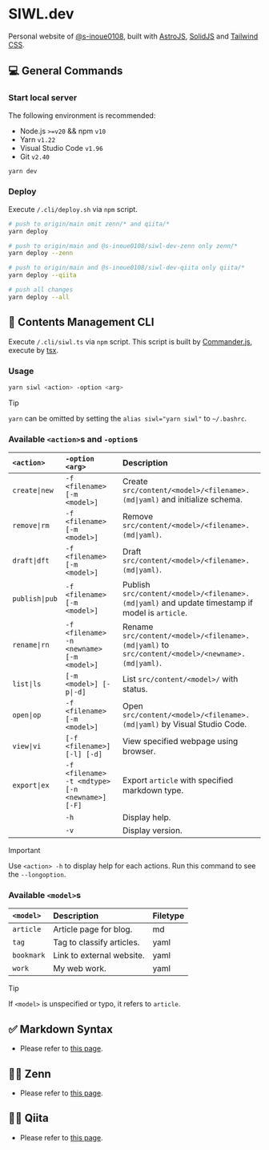 # SIWL.dev

Personal website of [@s-inoue0108](https://github.com/s-inoue0108), built with [AstroJS](https://astro.build/), [SolidJS](https://solidjs.com) and [Tailwind CSS](https://tailwindcss.com).

## 💻 General Commands

### Start local server

The following environment is recommended:

- Node.js `>=v20` && npm `v10`
- Yarn `v1.22`
- Visual Studio Code `v1.96`
- Git `v2.40`

```bash
yarn dev
```

### Deploy

Execute `/.cli/deploy.sh` via `npm` script.

```bash
# push to origin/main omit zenn/* and qiita/*
yarn deploy

# push to origin/main and @s-inoue0108/siwl-dev-zenn only zenn/*
yarn deploy --zenn

# push to origin/main and @s-inoue0108/siwl-dev-qiita only qiita/*
yarn deploy --qiita

# push all changes
yarn deploy --all
```

## 📂 Contents Management CLI

Execute `/.cli/siwl.ts` via `npm` script. This script is built by [Commander.js](https://github.com/tj/commander.js), execute by [tsx](https://github.com/privatenumber/tsx).

### Usage

```bash
yarn siwl <action> -option <arg>
```

> [!TIP]
> `yarn` can be omitted by setting the `alias siwl="yarn siwl"` to `~/.bashrc`.

### Available `<action>`s and `-option`s

| `<action>`     | `-option <arg>`                                 | Description                                                                                       |
| :------------- | :---------------------------------------------- | :------------------------------------------------------------------------------------------------ |
| `create\|new`  | `-f <filename> [-m <model>]`                    | Create `src/content/<model>/<filename>.(md\|yaml)` and initialize schema.                         |
| `remove\|rm`   | `-f <filename> [-m <model>]`                    | Remove `src/content/<model>/<filename>.(md\|yaml)`.                                               |
| `draft\|dft`   | `-f <filename> [-m <model>]`                    | Draft `src/content/<model>/<filename>.(md\|yaml)`.                                                |
| `publish\|pub` | `-f <filename> [-m <model>]`                    | Publish `src/content/<model>/<filename>.(md\|yaml)` and update timestamp if model is `article`.   |
| `rename\|rn`   | `-f <filename> -n <newname> [-m <model>]`       | Rename `src/content/<model>/<filename>.(md\|yaml)` to `src/content/<model>/<newname>.(md\|yaml)`. |
| `list\|ls`     | `[-m <model>] [-p\|-d]`                         | List `src/content/<model>/` with status.                                                          |
| `open\|op`     | `-f <filename> [-m <model>]`                    | Open `src/content/<model>/<filename>.(md\|yaml)` by Visual Studio Code.                           |
| `view\|vi`     | `[-f <filename>] [-l] [-d]`                     | View specified webpage using browser.                                                             |
| `export\|ex`   | `-f <filename> -t <mdtype> [-n <newname>] [-F]` | Export `article` with specified markdown type.                                                    |
|                | `-h`                                            | Display help.                                                                                     |
|                | `-v`                                            | Display version.                                                                                  |

> [!IMPORTANT]
> Use `<action> -h` to display help for each actions. Run this command to see the `--longoption`.

### Available `<model>`s

| `<model>`  | Description               | Filetype |
| :--------- | :------------------------ | :------- |
| `article`  | Article page for blog.    | md       |
| `tag`      | Tag to classify articles. | yaml     |
| `bookmark` | Link to external website. | yaml     |
| `work`     | My web work.              | yaml     |

> [!TIP]
> If `<model>` is unspecified or typo, it refers to `article`.

## ✅ Markdown Syntax

- Please refer to [this page](https://siwl.dev/blog/articles/markdown-syntax-guide).

## 🧑‍💻 Zenn

- Please refer to [this page](https://github.com/s-inoue0108/siwl-dev-zenn).

## 🧑‍💻 Qiita

- Please refer to [this page](https://github.com/s-inoue0108/siwl-dev-qiita).